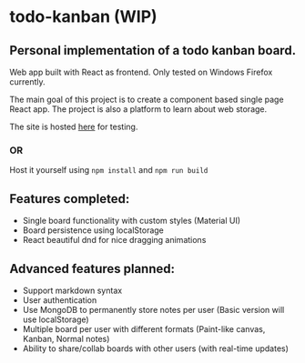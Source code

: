# todo-kanban (WIP)

## Personal implementation of a todo kanban board.

Web app built with React as frontend. Only tested on Windows Firefox currently.

The main goal of this project is to create a component based single page React app. The project is also a platform to learn about web storage.

The site is hosted [here](https://dylanpjx.github.io/todo-kanban/) for testing.

### OR

Host it yourself using `npm install` and `npm run build`

## Features completed:
- Single board functionality with custom styles (Material UI)
- Board persistence using localStorage
- React beautiful dnd for nice dragging animations

## Advanced features planned:
- Support markdown syntax
- User authentication
- Use MongoDB to permanently store notes per user (Basic version will use localStorage)
- Multiple board per user with different formats (Paint-like canvas, Kanban, Normal notes)
- Ability to share/collab boards with other users (with real-time updates)
